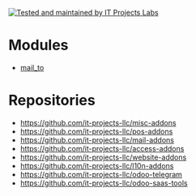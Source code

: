 [![Tested and maintained by IT Projects Labs](https://itpp.dev/images/infinity-readme.png)](mailto:help@itpp.dev
)
# Modules

* [mail_to](https://apps.odoo.com/apps/modules/13.0/mail_to/)

# Repositories

* https://github.com/it-projects-llc/misc-addons
* https://github.com/it-projects-llc/pos-addons
* https://github.com/it-projects-llc/mail-addons
* https://github.com/it-projects-llc/access-addons
* https://github.com/it-projects-llc/website-addons
* https://github.com/it-projects-llc/l10n-addons
* https://github.com/it-projects-llc/odoo-telegram
* https://github.com/it-projects-llc/odoo-saas-tools
